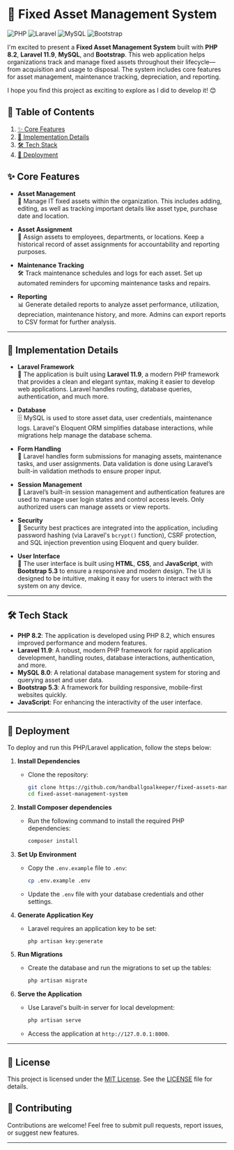 # 🏢 Fixed Asset Management System

![PHP](https://img.shields.io/badge/PHP-8.2-blue) ![Laravel](https://img.shields.io/badge/Laravel-11.9-blue) ![MySQL](https://img.shields.io/badge/MySQL-8.0-orange) ![Bootstrap](https://img.shields.io/badge/Bootstrap-5.3-blueviolet)

I'm excited to present a **Fixed Asset Management System** built with **PHP 8.2**, **Laravel 11.9**, **MySQL**, and **Bootstrap**. This web application helps organizations track and manage fixed assets throughout their lifecycle—from acquisition and usage to disposal. The system includes core features for asset management, maintenance tracking, depreciation, and reporting.

I hope you find this project as exciting to explore as I did to develop it! 😊

## 🎯 Table of Contents

1. [✨ Core Features](#-core-features)
2. [🔧 Implementation Details](#-implementation-details)
3. [🛠️ Tech Stack](#-tech-stack)
4. [🚀 Deployment](#-deployment)

## ✨ Core Features

- **Asset Management**  
  🏢 Manage IT fixed assets within the organization. This includes adding, editing, as well as tracking important details like asset type, purchase date and location.

- **Asset Assignment**  
  🔑 Assign assets to employees, departments, or locations. Keep a historical record of asset assignments for accountability and reporting purposes.

- **Maintenance Tracking**  
  🛠️ Track maintenance schedules and logs for each asset. Set up automated reminders for upcoming maintenance tasks and repairs.

- **Reporting**  
  📊 Generate detailed reports to analyze asset performance, utilization, depreciation, maintenance history, and more. Admins can export reports to CSV format for further analysis.

---

## 🔧 Implementation Details

- **Laravel Framework**  
  🚀 The application is built using **Laravel 11.9**, a modern PHP framework that provides a clean and elegant syntax, making it easier to develop web applications. Laravel handles routing, database queries, authentication, and much more.

- **Database**  
  🗄️ MySQL is used to store asset data, user credentials, maintenance logs. Laravel's Eloquent ORM simplifies database interactions, while migrations help manage the database schema.

- **Form Handling**  
  📝 Laravel handles form submissions for managing assets, maintenance tasks, and user assignments. Data validation is done using Laravel’s built-in validation methods to ensure proper input.

- **Session Management**  
  🧩 Laravel’s built-in session management and authentication features are used to manage user login states and control access levels. Only authorized users can manage assets or view reports.

- **Security**  
  🔐 Security best practices are integrated into the application, including password hashing (via Laravel's `bcrypt()` function), CSRF protection, and SQL injection prevention using Eloquent and query builder.

- **User Interface**  
  🎨 The user interface is built using **HTML**, **CSS**, and **JavaScript**, with **Bootstrap 5.3** to ensure a responsive and modern design. The UI is designed to be intuitive, making it easy for users to interact with the system on any device.

---

## 🛠️ Tech Stack

- **PHP 8.2**: The application is developed using PHP 8.2, which ensures improved performance and modern features.
- **Laravel 11.9**: A robust, modern PHP framework for rapid application development, handling routes, database interactions, authentication, and more.
- **MySQL 8.0**: A relational database management system for storing and querying asset and user data.
- **Bootstrap 5.3**: A framework for building responsive, mobile-first websites quickly.
- **JavaScript**: For enhancing the interactivity of the user interface.

---

## 🚀 Deployment

To deploy and run this PHP/Laravel application, follow the steps below:

1. **Install Dependencies**
    - Clone the repository:
      ```bash
      git clone https://github.com/handballgoalkeeper/fixed-assets-management-system.git
      cd fixed-asset-management-system
      ```

2. **Install Composer dependencies**
    - Run the following command to install the required PHP dependencies:
      ```bash
      composer install
      ```

3. **Set Up Environment**
    - Copy the `.env.example` file to `.env`:
      ```bash
      cp .env.example .env
      ```
    - Update the `.env` file with your database credentials and other settings.

4. **Generate Application Key**
    - Laravel requires an application key to be set:
      ```bash
      php artisan key:generate
      ```

5. **Run Migrations**
    - Create the database and run the migrations to set up the tables:
      ```bash
      php artisan migrate
      ```

6. **Serve the Application**
    - Use Laravel's built-in server for local development:
      ```bash
      php artisan serve
      ```
    - Access the application at `http://127.0.0.1:8000`.

---

## 📝 License

This project is licensed under the [MIT License](LICENSE). See the [LICENSE](LICENSE) file for details.

## 🤝 Contributing

Contributions are welcome! Feel free to submit pull requests, report issues, or suggest new features.

---
